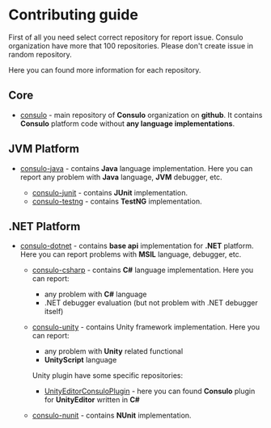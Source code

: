 # Contributing guide

First of all you need select correct repository for report issue. Consulo organization have more that 100 repositories. Please don't create issue in random repository.

Here you can found more information for each repository.


## Core
 * [consulo](http://github.com/consulo/consulo) - main repository of **Consulo** organization on **github**. It contains **Consulo** platform code without **any language implementations**. 
 
## JVM Platform
 * [consulo-java](http://github.com/consulo/consulo-java) - contains **Java** language implementation. Here you can report any problem with **Java** language, **JVM** debugger, etc.

    * [consulo-junit](http://github.com/consulo/consulo-junit) - contains **JUnit** implementation.
    * [consulo-testng](http://github.com/consulo/consulo-testng) - contains **TestNG** implementation.

## .NET Platform
 * [consulo-dotnet](http://github.com/consulo/consulo-dotnet) - contains **base api** implementation for **.NET** platform. Here you can report problems with **MSIL** language, debugger, etc.

    * [consulo-csharp](http://github.com/consulo/consulo-csharp) - contains **C#** language implementation. Here you can report:
      * any problem with **C#** language
      * .NET debugger evaluation (but not problem with .NET debugger itself)

    * [consulo-unity](http://github.com/consulo/consulo-unity) - contains Unity framework implementation. Here you can report:
      * any problem with **Unity** related functional
      * **UnityScript** language

      Unity plugin have some specific repositories: 
        * [UnityEditorConsuloPlugin](https://github.com/consulo/UnityEditorConsuloPlugin) - here you can found **Consulo** plugin for **UnityEditor** written in **C#**

    * [consulo-nunit](http://github.com/consulo/consulo-nunit) - contains **NUnit** implementation.

 
